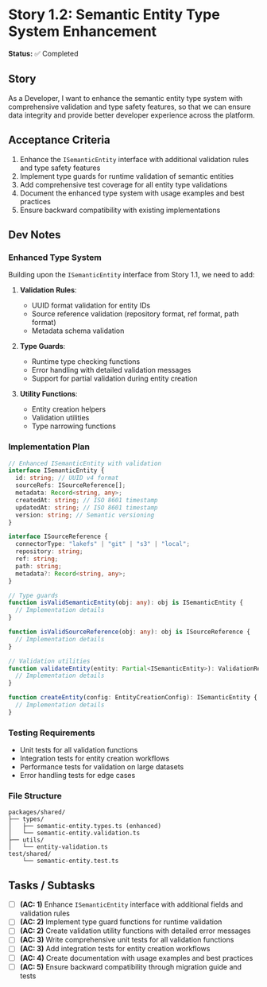 # Story 1.2: Semantic Entity Type System Enhancement

**Status:** ✅ Completed

## Story

As a Developer,
I want to enhance the semantic entity type system with comprehensive validation and type safety features,
so that we can ensure data integrity and provide better developer experience across the platform.

## Acceptance Criteria

1.  Enhance the `ISemanticEntity` interface with additional validation rules and type safety features
2.  Implement type guards for runtime validation of semantic entities
3.  Add comprehensive test coverage for all entity type validations
4.  Document the enhanced type system with usage examples and best practices
5.  Ensure backward compatibility with existing implementations

## Dev Notes

### Enhanced Type System

Building upon the `ISemanticEntity` interface from Story 1.1, we need to add:

1. **Validation Rules**:
   - UUID format validation for entity IDs
   - Source reference validation (repository format, ref format, path format)
   - Metadata schema validation

2. **Type Guards**:
   - Runtime type checking functions
   - Error handling with detailed validation messages
   - Support for partial validation during entity creation

3. **Utility Functions**:
   - Entity creation helpers
   - Validation utilities
   - Type narrowing functions

### Implementation Plan

```typescript
// Enhanced ISemanticEntity with validation
interface ISemanticEntity {
  id: string; // UUID v4 format
  sourceRefs: ISourceReference[];
  metadata: Record<string, any>;
  createdAt: string; // ISO 8601 timestamp
  updatedAt: string; // ISO 8601 timestamp
  version: string; // Semantic versioning
}

interface ISourceReference {
  connectorType: "lakefs" | "git" | "s3" | "local";
  repository: string;
  ref: string;
  path: string;
  metadata?: Record<string, any>;
}

// Type guards
function isValidSemanticEntity(obj: any): obj is ISemanticEntity {
  // Implementation details
}

function isValidSourceReference(obj: any): obj is ISourceReference {
  // Implementation details
}

// Validation utilities
function validateEntity(entity: Partial<ISemanticEntity>): ValidationResult {
  // Implementation details
}

function createEntity(config: EntityCreationConfig): ISemanticEntity {
  // Implementation details
}
```

### Testing Requirements

- Unit tests for all validation functions
- Integration tests for entity creation workflows
- Performance tests for validation on large datasets
- Error handling tests for edge cases

### File Structure

```
packages/shared/
├── types/
│   ├── semantic-entity.types.ts (enhanced)
│   └── semantic-entity.validation.ts
├── utils/
│   └── entity-validation.ts
test/shared/
    └── semantic-entity.test.ts
```

## Tasks / Subtasks

- [ ] **(AC: 1)** Enhance `ISemanticEntity` interface with additional fields and validation rules
- [ ] **(AC: 2)** Implement type guard functions for runtime validation
- [ ] **(AC: 2)** Create validation utility functions with detailed error messages
- [ ] **(AC: 3)** Write comprehensive unit tests for all validation functions
- [ ] **(AC: 3)** Add integration tests for entity creation workflows
- [ ] **(AC: 4)** Create documentation with usage examples and best practices
- [ ] **(AC: 5)** Ensure backward compatibility through migration guide and tests